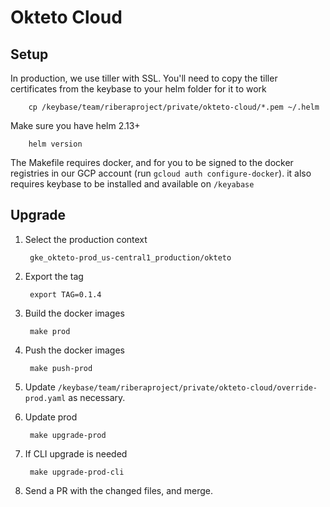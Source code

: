 # Okteto Cloud

## Setup
In production, we use tiller with SSL. You'll need to copy the tiller certificates from the keybase to your helm folder for it to work 

        cp /keybase/team/riberaproject/private/okteto-cloud/*.pem ~/.helm

Make sure you have helm 2.13+

        helm version

The Makefile requires docker, and for you to be signed to the docker registries in our GCP account (run `gcloud auth configure-docker`). it also requires keybase to be installed and available on `/keyabase`

## Upgrade
1. Select the production context 
        
        gke_okteto-prod_us-central1_production/okteto

1. Export the tag
        
        export TAG=0.1.4

1. Build the docker images
        
        make prod

1. Push the docker images 
        
        make push-prod

1. Update `/keybase/team/riberaproject/private/okteto-cloud/override-prod.yaml` as necessary.

1. Update prod
        
        make upgrade-prod

1. If CLI upgrade is needed
        
        make upgrade-prod-cli

1. Send a PR with the changed files, and merge.